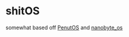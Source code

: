 # shitOS
somewhat based off [PenutOS](https://github.com/AlexandreRouma/PenutOS/) and [nanobyte_os](https://github.com/chibicitiberiu/nanobyte_os)